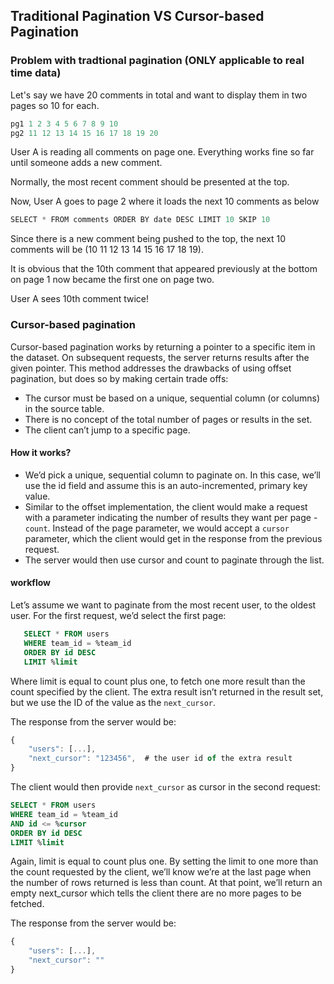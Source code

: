## Traditional Pagination VS Cursor-based Pagination

### Problem with tradtional pagination (ONLY applicable to real time data)
Let's say we have 20 comments in total and want to display them in two pages so 10 for each.

```js
pg1 1 2 3 4 5 6 7 8 9 10
pg2 11 12 13 14 15 16 17 18 19 20
```

User A is reading all comments on page one. Everything works fine so far until someone adds a new comment.

Normally, the most recent comment should be presented at the top.

Now, User A goes to page 2 where it loads the next 10 comments as below
```js
SELECT * FROM comments ORDER BY date DESC LIMIT 10 SKIP 10
```

Since there is a new comment being pushed to the top, the next 10 comments will be (10 11 12 13 14 15 16 17 18 19).

It is obvious that the 10th comment that appeared previously at the bottom on page 1 now became the first one on page two.

User A sees 10th comment twice!

### Cursor-based pagination
Cursor-based pagination works by returning a pointer to a specific item in the dataset. On subsequent requests, the server returns results after the given pointer. This method addresses the drawbacks of using offset pagination, but does so by making certain trade offs:

  * The cursor must be based on a unique, sequential column (or columns) in the source table.
  * There is no concept of the total number of pages or results in the set.
  * The client can’t jump to a specific page.
  
  #### How it works?
  * We’d pick a unique, sequential column to paginate on. In this case, we’ll use the id field and assume this is an auto-incremented, primary key value.
  * Similar to the offset implementation, the client would make a request with a parameter indicating the number of results they want per page - `count`. Instead of the page parameter, we would accept a `cursor` parameter, which the client would get in the response from the previous request.
  * The server would then use cursor and count to paginate through the list.
  
  #### workflow
  Let’s assume we want to paginate from the most recent user, to the oldest user. For the first request, we’d select the first page:

```sql
   SELECT * FROM users
   WHERE team_id = %team_id
   ORDER BY id DESC
   LIMIT %limit
```

Where limit is equal to count plus one, to fetch one more result than the count specified by the client. The extra result isn’t returned in the result set, but we use the ID of the value as the `next_cursor`.

The response from the server would be:
  ```js
  {
      "users": [...],
      "next_cursor": "123456",  # the user id of the extra result
  }
  ```
  
The client would then provide `next_cursor` as cursor in the second request:

```sql
SELECT * FROM users
WHERE team_id = %team_id
AND id <= %cursor
ORDER BY id DESC
LIMIT %limit
```

Again, limit is equal to count plus one. By setting the limit to one more than the count requested by the client, we’ll know we’re at the last page when the number of rows returned is less than count. At that point, we’ll return an empty next_cursor which tells the client there are no more pages to be fetched.

The response from the server would be:

```js
{
    "users": [...],
    "next_cursor": ""
}
```
  
